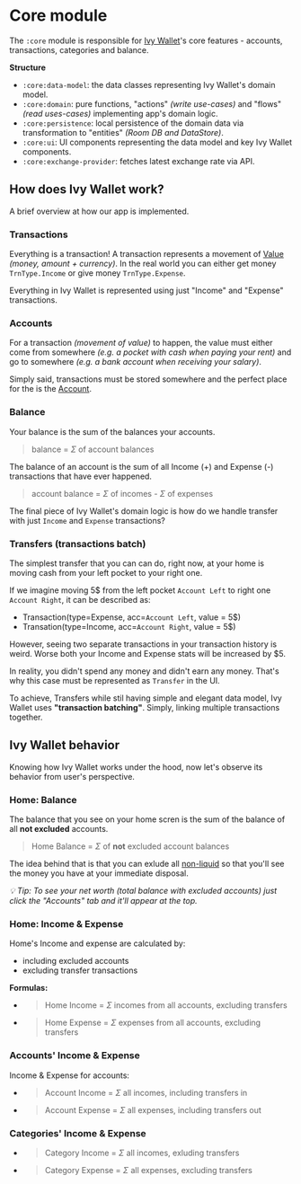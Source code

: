 # Core module

The `:core` module is responsible for [Ivy Wallet](https://play.google.com/store/apps/details?id=com.ivy.wallet)'s core features - accounts, transactions, categories and balance.

**Structure**
- `:core:data-model`: the data classes representing Ivy Wallet's domain model.
- `:core:domain`: pure functions, "actions" _(write use-cases)_ and "flows" _(read uses-cases)_ implementing app's domain logic.
- `:core:persistence`: local persistence of the domain data via transformation to "entities" _(Room DB and DataStore)_.
- `:core:ui`: UI components representing the data model and key Ivy Wallet components.
- `:core:exchange-provider`: fetches latest exchange rate via API.

## How does Ivy Wallet work?

A brief overview at how our app is implemented.

### Transactions

Everything is a transaction! A transaction represents a movement of [Value](data-model/src/main/java/com/ivy/data/Value.kt) _(money, amount + currency)_. In the real world you can either get money `TrnType.Income` or give money `TrnType.Expense`.

Everything in Ivy Wallet is represented using just "Income" and "Expense" transactions.

### Accounts

For a transaction _(movement of value)_ to happen, the value must either come from somewhere _(e.g. a pocket with cash when paying your rent)_ and go to somewhere _(e.g. a bank account when receiving your salary)_.

Simply said, transactions must be stored somewhere and the perfect place for the is the [Account](data-model/src/main/java/com/ivy/data/account/Account.kt).

### Balance

Your balance is the sum of the balances your accounts.

> balance = $\Sigma$ of	 account balances

The balance of an account is the sum of all Income (+) and Expense (-) transactions that have ever happened.

> account balance = $\Sigma$ of incomes - $\Sigma$ of expenses

The final piece of Ivy Wallet's domain logic is how do we handle transfer with just `Income` and `Expense` transactions?

### Transfers (transactions batch)

The simplest transfer that you can can do, right now, at your home is moving cash from your left pocket to your right one.

If we imagine moving 5$ from the left pocket `Account Left` to right one `Account Right`, it can be described as:
- Transaction(type=Expense, acc=`Account Left`, value = 5$)
- Transation(type=Income, acc=`Account Right`, value = 5$)

However, seeing two separate transactions in your transaction history is weird. Worse both your Income and Expense stats will be increased by $5.

In reality, you didn't spend any money and didn't earn any money. That's why this case must be represented as `Transfer` in the UI.

To achieve, Transfers while stil having simple and elegant data model, Ivy Wallet uses **"transaction batching"**. Simply, linking multiple transactions together.

## Ivy Wallet behavior
Knowing how Ivy Wallet works under the hood, now let's observe its behavior from user's perspective.

### Home: Balance
The balance that you see on your home scren is the sum of the balance of all **not excluded** accounts.

> Home Balance = $\Sigma$ of **not** excluded account balances

The idea behind that is that you can exlude all [non-liquid](https://www.bankrate.com/glossary/n/non-liquid-asset/) so that you'll see the money you have at your immediate disposal.

_💡 Tip: To see your net worth (total balance with excluded accounts) just click the "Accounts" tab and it'll appear at the top._ 

### Home: Income & Expense

Home's Income and expense are calculated by:
- including excluded accounts
- excluding transfer transactions

**Formulas:**
- > Home Income = $\Sigma$ incomes from all accounts, excluding transfers

- > Home Expense = $\Sigma$ expenses from all accounts, excluding transfers
 
### Accounts' Income & Expense

Income & Expense for accounts:
- > Account Income = $\Sigma$ all incomes, including transfers in
- > Account Expense = $\Sigma$ all expenses, including transfers out

### Categories' Income & Expense

- > Category Income = $\Sigma$ all incomes, exluding transfers
- > Category Expense = $\Sigma$ all expenses, excluding transfers